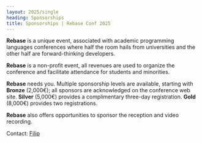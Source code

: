 ```yaml
---
layout: 2025/single
heading: Sponsorships
title: Sponsorships | Rebase Conf 2025
---
```


**Rebase** is a unique event, associated with academic programming languages
conferences where half the room hails from universities and the other half
are forward-thinking developers. 

**Rebase** is a non-profit event, all revenues are used to organize the
conference and facilitate attendance for students and minorities.

**Rebase** needs you. Multiple sponsorship levels are available, starting
with **Bronze** (2,000€); all sponsors are acknowledged on the conference
web site. **Silver** (5,000€) provides a complimentary three-day
registration.  **Gold** (8,000€) provides two registrations.

**Rebase** also offers opportunities to sponsor the reception and video
recording.

Contact: <a href="mailto:krikava@gmail.com">Filip</a>

